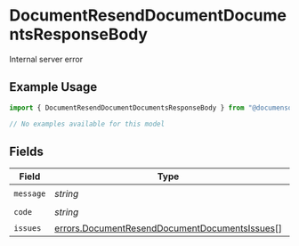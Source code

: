 # DocumentResendDocumentDocumentsResponseBody

Internal server error

## Example Usage

```typescript
import { DocumentResendDocumentDocumentsResponseBody } from "@documenso/sdk-typescript/models/errors";

// No examples available for this model
```

## Fields

| Field                                                                                                          | Type                                                                                                           | Required                                                                                                       | Description                                                                                                    |
| -------------------------------------------------------------------------------------------------------------- | -------------------------------------------------------------------------------------------------------------- | -------------------------------------------------------------------------------------------------------------- | -------------------------------------------------------------------------------------------------------------- |
| `message`                                                                                                      | *string*                                                                                                       | :heavy_check_mark:                                                                                             | N/A                                                                                                            |
| `code`                                                                                                         | *string*                                                                                                       | :heavy_check_mark:                                                                                             | N/A                                                                                                            |
| `issues`                                                                                                       | [errors.DocumentResendDocumentDocumentsIssues](../../models/errors/documentresenddocumentdocumentsissues.md)[] | :heavy_minus_sign:                                                                                             | N/A                                                                                                            |